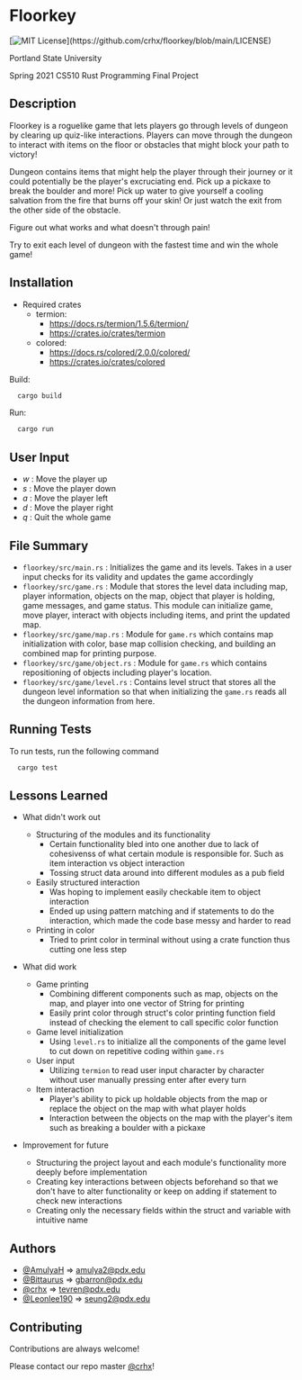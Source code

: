 # Floorkey

[![MIT License](https://img.shields.io/apm/l/atomic-design-ui.svg?)](https://github.com/crhx/floorkey/blob/main/LICENSE)

Portland State University

Spring 2021 CS510 Rust Programming Final Project

## Description

Floorkey is a roguelike game that lets players go through levels of dungeon by clearing up quiz-like interactions.
Players can move through the dungeon to interact with items on the floor or obstacles that might block your path to victory!
 
Dungeon contains items that might help the player through their journey or it could potentially be the player's excruciating end.
Pick up a pickaxe to break the boulder and more! Pick up water to give yourself a cooling salvation from the fire that burns off your skin! Or just watch the exit from the other side of the obstacle. 

Figure out what works and what doesn't through pain!

Try to exit each level of dungeon with the fastest time and win the whole game!
## Installation 

* Required crates
    * termion: 
        * https://docs.rs/termion/1.5.6/termion/
        * https://crates.io/crates/termion
    * colored: 
        * https://docs.rs/colored/2.0.0/colored/ 
        * https://crates.io/crates/colored

Build: 
```bash 
  cargo build
```

Run:
```bash
  cargo run
```
## User Input

- *w* : Move the player up
- *s* : Move the player down
- *a* : Move the player left
- *d* : Move the player right
- *q* : Quit the whole game

  
## File Summary

* ```floorkey/src/main.rs``` : Initializes the game and its levels. Takes in a user input checks for its validity and updates the game accordingly
* ```floorkey/src/game.rs``` : Module that stores the level data including map, player information, objects on the map, object that player is holding, game messages, and game status. This module can initialize game, move player, interact with objects including items, and print the updated map.
* ```floorkey/src/game/map.rs``` : Module for ```game.rs``` which contains map initialization with color, base map collision checking, and building an combined map for printing purpose.
* ```floorkey/src/game/object.rs``` : Module for ```game.rs``` which contains repositioning of objects including player's location.
* ```floorkey/src/game/level.rs``` : Contains level struct that stores all the dungeon level information so that when initializing the ```game.rs``` reads all the dungeon information from here.

  
## Running Tests

To run tests, run the following command

```bash
  cargo test
```

## Lessons Learned

* What didn't work out
    * Structuring of the modules and its functionality
        * Certain functionality bled into one another due to lack of cohesivenss of what certain module is responsible for. Such as item interaction vs object interaction
        * Tossing struct data around into different modules as a pub field
    * Easily structured interaction
        * Was hoping to implement easily checkable item to object interaction
        * Ended up using pattern matching and if statements to do the interaction, which made the code base messy and harder to read
    * Printing in color
        * Tried to print color in terminal without using a crate function thus cutting one less step

* What did work
    * Game printing
        * Combining different components such as map, objects on the map, and player into one vector of String for printing
        * Easily print color through struct's color printing function field instead of checking the element to call specific color function
    * Game level initialization
        * Using ```level.rs``` to initialize all the components of the game level to cut down on repetitive coding within ```game.rs```
    * User input
        * Utilizing ```termion``` to read user input character by character without user manually pressing enter after every turn
    * Item interaction
        * Player's ability to pick up holdable objects from the map or replace the object on the map with what player holds
        * Interaction between the objects on the map with the player's item such as breaking a boulder with a pickaxe

* Improvement for future
    * Structuring the project layout and each module's functionality more deeply before implementation
    * Creating key interactions between objects beforehand so that we don't have to alter functionality or keep on adding if statement to check new interactions
    * Creating only the necessary fields within the struct and variable with intuitive name

  
## Authors

- [@AmulyaH](https://github.com/AmulyaH) => amulya2@pdx.edu
- [@Bittaurus](https://github.com/Bittaurus) => gbarron@pdx.edu
- [@crhx](https://github.com/crhx) => tevren@pdx.edu
- [@Leonlee190](https://github.com/Leonlee190) => seung2@pdx.edu

  
## Contributing

Contributions are always welcome!

Please contact our repo master [@crhx](https://github.com/crhx)!
